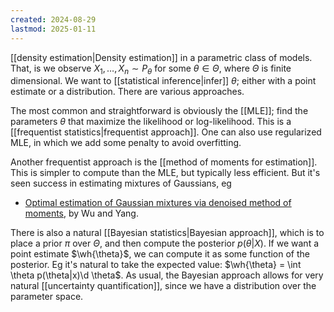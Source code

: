 ```yaml
---
created: 2024-08-29
lastmod: 2025-01-11
---
```


[[density estimation|Density estimation]] in a parametric class of models. That, is we observe $X_1,\dots,X_n\sim P_\theta$ for some $\theta\in \Theta$, where $\Theta$ is finite dimensional. We want to [[statistical inference|infer]] $\theta$; either with a point estimate or a distribution. There are various approaches. 

The most common and straightforward is obviously the [[MLE]]; find the parameters $\theta$ that maximize the likelihood or log-likelihood. This is a [[frequentist statistics|frequentist approach]]. One can also use regularized MLE, in which we add some penalty to avoid overfitting. 

Another frequentist approach is the [[method of moments for estimation]]. This is simpler to compute than the MLE, but typically less efficient. But it's seen success in estimating mixtures of Gaussians, eg 
- [Optimal estimation of Gaussian mixtures via denoised method of moments](https://projecteuclid.org/journals/annals-of-statistics/volume-48/issue-4/Optimal-estimation-of-Gaussian-mixtures-via-denoised-method-of-moments/10.1214/19-AOS1873.full), by Wu and Yang. 

There is also a natural [[Bayesian statistics|Bayesian approach]], which is to place a prior $\pi$ over $\Theta$, and then compute the posterior $p(\theta|X)$. If we want a point estimate $\wh{\theta}$, we can compute it as some function of the posterior. Eg it's natural to take the expected value: $\wh{\theta} = \int \theta p(\theta|x)\d \theta$. As usual, the Bayesian approach allows for very natural [[uncertainty quantification]], since we have a distribution over the parameter space. 

